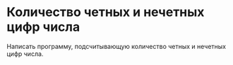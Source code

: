 # Количество четных и нечетных цифр числа 

Написать программу, подсчитывающую количество четных и нечетных цифр числа. 
